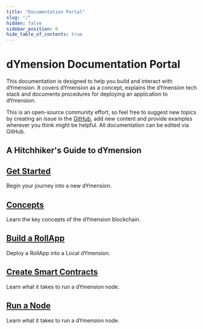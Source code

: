 ```yaml
---
title: "Documentation Portal"
slug: "/"
hidden: false
sidebar_position: 0
hide_table_of_contents: true
---
```


# dYmension Documentation Portal

This documentation is designed to help you build and interact with dYmension. It covers dYmension as a concept, explains the dYmension tech stack and documents procedures for deploying an application to dYmension.

This is an open-source community effort, so feel free to suggest new topics by creating an issue in the [GitHub](https://github.com/dymensionxyz/docs/issues), add new content and provide examples wherever you think might be helpful. All documentation can be edited via GitHub.

## A Hitchhiker's Guide to dYmension

<div class="docs-card-container">
  <div class="row row-cols-1 row-cols-md-3a g-4">
    <div class="col">
      <div class="card card-body h-100 d-flex flex-column" >
        <a href="getting-started" class="card-title card-link stretched-link"> 
          <h2>Get Started</h2>
        </a>
      <p class="card-text">Begin your journey into a new dYmension.</p>
    </div>
  </div>
    <div class="col">
      <div class="card card-body h-100 d-flex flex-column">
        <a href="concepts/rollapps" class="card-title card-link stretched-link"> 
          <h2>Concepts</h2>
        </a>
        <p class="card-text">Learn the key concepts of the dYmension blockchain.</p>
      </div>
    </div>
  </div>
</div>

<div class="docs-card-container">
  <div class="row row-cols-1 row-cols-md-2a g-4">
      <div class="col">
        <div class="card card-body h-100 d-flex flex-column">
          <a href="tutorials" class="card-title card-link stretched-link"> 
            <h2>Build a RollApp</h2>
          </a>
          <p class="card-text">Deploy a RollApp into a Local dYmension.</p>
        </div>
      </div>
    <div class="col">
      <div class="card card-body h-100 d-flex flex-column" >
        <a href="nodes/validator-node/index" class="card-title card-link stretched-link"> 
          <h2>Create Smart Contracts</h2>
        </a>
        <p class="card-text">Learn what it takes to run a dYmension node.</p>
      </div>
    </div>
     <div class="col">
      <div class="card card-body h-100 d-flex flex-column" >
        <a href="nodes/validator-node/index" class="card-title card-link stretched-link"> 
          <h2>Run a Node</h2>
        </a>
        <p class="card-text">Learn what it takes to run a dYmension node.</p>
      </div>
    </div>
  </div>
</div>
